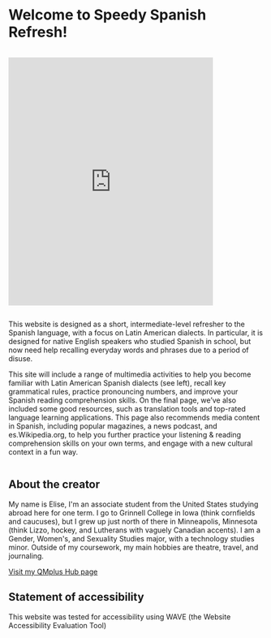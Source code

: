 <h1>Welcome to Speedy Spanish Refresh!</h1>
<div class="row">
  <div class="column">
    <p>
      <iframe src="https://h5p.org/h5p/embed/689462" width="403" height="489" frameborder="0" allowfullscreen="allowfullscreen"></iframe><script src="https://h5p.org/sites/all/modules/h5p/library/js/h5p-resizer.js" charset="UTF-8"></script>
</p>
  </div>
  <div class="column">
    <p>This website is designed as a short, intermediate-level refresher to the Spanish language, with a focus on Latin American dialects. In particular, it is designed for native English speakers who studied Spanish in school, but now need help recalling everyday words and phrases due to a period of disuse.
      
This site will include a range of multimedia activities to help you become familiar with Latin American Spanish dialects (see left), recall key grammatical rules, practice pronouncing numbers, and improve your Spanish reading comprehension skills. On the final page, we’ve also included some good resources, such as translation tools and top-rated language learning applications. This page also recommends media content in Spanish, including popular magazines, a news podcast, and es.Wikipedia.org, to help you further practice your listening & reading comprehension skills on your own terms, and engage with a new cultural context in a fun way.</p>
  </div>
  </div>

<h2>About the creator</h2>
<p> My name is Elise, I'm an associate student from the United States studying abroad here for one term. I go to Grinnell College in Iowa (think cornfields and caucuses), but I grew up just north of there in Minneapolis, Minnesota (think Lizzo, hockey, and Lutherans with vaguely Canadian accents). I am a Gender, Women's, and Sexuality Studies major, with a technology studies minor. Outside of my coursework, my main hobbies are theatre, travel, and journaling.

<a href="https://hub.qmplus.qmul.ac.uk/view/view.php?t=BlVCoQMytN62pUugWKPY"> Visit my QMplus Hub page</a>
</p>

<h2>Statement of accessibility</h2>
<p> 
This website was tested for accessibility using WAVE (the Website Accessibility Evaluation Tool)
<p>
